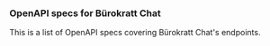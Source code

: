 ### OpenAPI specs for Bürokratt Chat

This is a list of OpenAPI specs covering Bürokratt Chat's endpoints.
